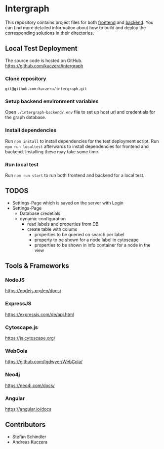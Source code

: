 # Intergraph

This repository contains project files for both [frontend](./intergraph-frontend) and [backend](./intergraph-backend). You can find more detailed information about how to build and deploy the corresponding solutions in their directories.

## Local Test Deployment

The source code is hosted on GitHub.  
https://github.com/kuczera/intergraph

### Clone repository

`git@github.com:kuczera/intergraph.git`

### Setup backend environment variables

Open `./intergraph-backend/.env` file to set up host url and credentials for the graph database.

### Install dependencies

Run `npm install` to install dependencies for the test deployment script. Run `npm run localtest` afterwards to install dependencies for frontend and backend. Installing these may take some time.

### Run local test

Run `npm run start` to run both frontend and backend for a local test.

## TODOS

- Settings-Page which is saved on the server with Login
- Settings-Page
  - Database credetials
  - dynamic configuration
    - read labels and properties from DB
    - create table with colums
      - properties to be queried on search per label
      - property to be shown for a node label in cytoscape
      - properties to be shown in info container for a node in the view



## Tools & Frameworks

### NodeJS
https://nodejs.org/en/docs/

### ExpressJS
https://expressjs.com/de/api.html

### Cytoscape.js
https://js.cytoscape.org/

### WebCola
https://github.com/tgdwyer/WebCola/

### Neo4j
https://neo4j.com/docs/

### Angular
https://angular.io/docs

## Contributors
* Stefan Schindler
* Andreas Kuczera

